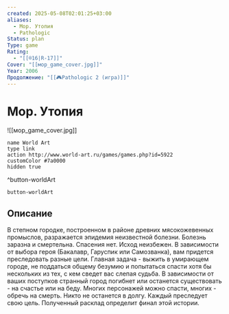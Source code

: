 ```yaml
---
created: 2025-05-08T02:01:25+03:00
aliases:
  - Мор. Утопия
  - Pathologic
Status: plan
Type: game
Rating:
  - "[[®️16|R-17]]"
Cover: "[[мор_game_cover.jpg]]"
Year: 2006
Продолжение: "[[🎮Pathologic 2 (игра)]]"
---
```


# Мор. Утопия

![[мор_game_cover.jpg]]


```button
name World Art
type link
action http://www.world-art.ru/games/games.php?id=5922
customColor #7a0000
hidden true
```
^button-worldArt



`button-worldArt`

## Описание

В степном городке, построенном в районе древних мясокожевенных промыслов, разражается эпидемия неизвестной болезни. Болезнь заразна и смертельна. Спасения нет. Исход неизбежен. В зависимости от выбора героя (Бакалавр, Гаруспик или Самозванка), вам придется преследовать разные цели. Главная задача - выжить в умирающем городе, не поддаться общему безумию и попытаться спасти хотя бы нескольких из тех, с кем сведет вас слепая судьба. В зависимости от ваших поступков странный город погибнет или останется существовать - на счастье или на беду. Многих персонажей можно спасти, многих - обречь на смерть. Никто не останется в долгу. Каждый преследует свою цель. Полученный расклад определит финал этой истории.
